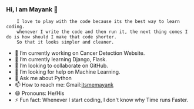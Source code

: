 ### Hi, I am Mayank 👋
        I love to play with the code because its the best way to learn coding.
        whenever I write the code and then run it, the next thing comes I do is how should I make that code shorter.
        So that it looks simpler and cleaner.

- 🔭 I’m currently working on Cancer Detection Website.
- 🌱 I’m currently learning Django, Flask.
- 👯 I’m looking to collaborate on GitHub.
- 🤔 I’m looking for help on Machine Learning.
- 💬 Ask me about Python
- 📫 How to reach me: Gmail:[itsmemayank](mailto:mayanknagora1999.mn@gmail.com)
- 😄 Pronouns: He/His
- ⚡ Fun fact: Whenever I start coding, I don't know why Time runs Faster.

<img url="https://github-readme-stats.vercel.app/api?username=itsmemayank&&show_icons=true&title_color=000&icon_color=000&text_color=000&bg_color=fff">
